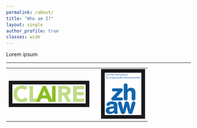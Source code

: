 ```yaml
---
permalink: /about/
title: "Who am I?"
layout: single
author_profile: true
classes: wide
---
```


Lorem ipsum

---

<table style="width:100%">
<tr>
 <td class="bottom"><a href="https://claire-ai.org"><img src="/assets/images/logos/logo_Claire.jpg" alt="CLAIRE" width="200" border="10" ></a></td><td>&nbsp;</td>
 <td class="bottom"><a href="https://zhaw.ch"><img src="/assets/images/logos/logo_ZHAW.png" alt="Zurich University of Applied Sciences, ZHAW" width="100" border="10" /></a></td>
</tr>
</table>